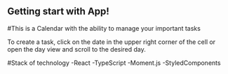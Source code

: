 ## Getting start with App!
#This is a Сalendar with the ability to manage your important tasks

To create a task, click on the date in the upper right corner of the cell or open the day view and scroll to the desired day.

#Stack of technology 
-React
-TypeScript
-Moment.js
-StyledComponents
